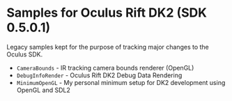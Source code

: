 Samples for Oculus Rift DK2 (SDK 0.5.0.1)
=======

Legacy samples kept for the purpose of tracking major changes to the Oculus SDK.

- <code>CameraBounds</code>    - IR tracking camera bounds renderer (OpenGL)
- <code>DebugInfoRender</code> - Oculus Rift DK2 Debug Data Rendering
- <code>MinimumOpenGL</code>   - My personal minimum setup for DK2 development using OpenGL and SDL2
